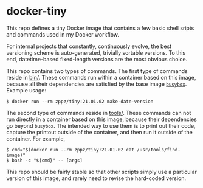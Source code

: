 # docker-tiny

This repo defines a tiny Docker image that contains a few basic shell sripts and commands used in my Docker workflow.

For internal projects that constantly, continuously evolve, the best versioning scheme is auto-generated, trivially sortable versions. To this end, datetime-based fixed-length versions are the most obvious choice.

This repo contains two types of commands. The first type of commands reside in [bin/](./bin). These commands run within a container based on this image, because all their dependencies are satisfied by the base image [`busybox`](https://hub.docker.com/_/busybox). Example usage:

```
$ docker run --rm zppz/tiny:21.01.02 make-date-version
```

The second type of commands reside in [tools/](./tools). These commands can not run directly in a container based on this image, because their dependencies go beyond `busybox`. The intended way to use them is to print out their code, capture the printout outside of the container, and then run it outside of the container. For example,

```
$ cmd="$(docker run --rm zppz/tiny:21.01.02 cat /usr/tools/find-image)"
$ bash -c "${cmd}" -- [args]
```

This repo should be fairly stable so that other scripts simply use a particular version of this image, and rarely need to revise the hard-coded version.
